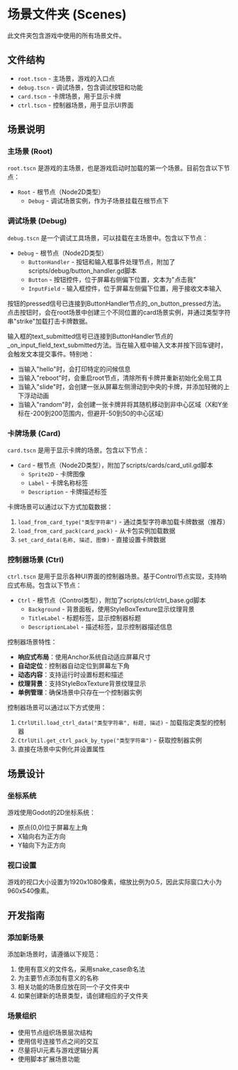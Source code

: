 # 场景文件夹 (Scenes)

此文件夹包含游戏中使用的所有场景文件。

## 文件结构

- `root.tscn` - 主场景，游戏的入口点
- `debug.tscn` - 调试场景，包含调试按钮和功能
- `card.tscn` - 卡牌场景，用于显示卡牌
- `ctrl.tscn` - 控制器场景，用于显示UI界面

## 场景说明

### 主场景 (Root)

`root.tscn` 是游戏的主场景，也是游戏启动时加载的第一个场景。目前包含以下节点：

- `Root` - 根节点（Node2D类型）
  - `Debug` - 调试场景实例，作为子场景挂载在根节点下

### 调试场景 (Debug)

`debug.tscn` 是一个调试工具场景，可以挂载在主场景中。包含以下节点：

- `Debug` - 根节点（Node2D类型）
  - `ButtonHandler` - 按钮和输入框事件处理节点，附加了scripts/debug/button_handler.gd脚本
  - `Button` - 按钮控件，位于屏幕右侧偏下位置，文本为"点击我"
  - `InputField` - 输入框控件，位于屏幕左侧偏下位置，用于接收文本输入

按钮的pressed信号已连接到ButtonHandler节点的_on_button_pressed方法。点击按钮时，会在root场景中创建三个不同位置的card场景实例，并通过类型字符串"strike"加载打击卡牌数据。

输入框的text_submitted信号已连接到ButtonHandler节点的_on_input_field_text_submitted方法。当在输入框中输入文本并按下回车键时，会触发文本提交事件。特别地：
- 当输入"hello"时，会打印特定的问候信息
- 当输入"reboot"时，会重启root节点，清除所有卡牌并重新初始化全局工具
- 当输入"slide"时，会创建一张从屏幕左侧滑动到中央的卡牌，并添加轻微的上下浮动动画
- 当输入"random"时，会创建一张卡牌并将其随机移动到非中心区域（X和Y坐标在-200到200范围内，但避开-50到50的中心区域）

### 卡牌场景 (Card)

`card.tscn` 是用于显示卡牌的场景。包含以下节点：

- `Card` - 根节点（Node2D类型），附加了scripts/cards/card_util.gd脚本
  - `Sprite2D` - 卡牌图像
  - `Label` - 卡牌名称标签
  - `Description` - 卡牌描述标签

卡牌场景可以通过以下方式加载数据：
1. `load_from_card_type("类型字符串")` - 通过类型字符串加载卡牌数据（推荐）
2. `load_from_card_pack(card_pack)` - 从卡包实例加载数据
3. `set_card_data(名称, 描述, 图像)` - 直接设置卡牌数据

### 控制器场景 (Ctrl)

`ctrl.tscn` 是用于显示各种UI界面的控制器场景。基于Control节点实现，支持响应式布局。包含以下节点：

- `Ctrl` - 根节点（Control类型），附加了scripts/ctrl/ctrl_base.gd脚本
  - `Background` - 背景面板，使用StyleBoxTexture显示纹理背景
  - `TitleLabel` - 标题标签，显示控制器标题
  - `DescriptionLabel` - 描述标签，显示控制器描述信息

控制器场景特性：
- **响应式布局**：使用Anchor系统自动适应屏幕尺寸
- **自动定位**：控制器自动定位到屏幕左下角
- **动态内容**：支持运行时设置标题和描述
- **纹理背景**：支持StyleBoxTexture背景纹理显示
- **单例管理**：确保场景中只存在一个控制器实例

控制器场景可以通过以下方式使用：
1. `CtrlUtil.load_ctrl_data("类型字符串", 标题, 描述)` - 加载指定类型的控制器
2. `CtrlUtil.get_ctrl_pack_by_type("类型字符串")` - 获取控制器实例
3. 直接在场景中实例化并设置属性

## 场景设计

### 坐标系统

游戏使用Godot的2D坐标系统：
- 原点(0,0)位于屏幕左上角
- X轴向右为正方向
- Y轴向下为正方向

### 视口设置

游戏的视口大小设置为1920x1080像素，缩放比例为0.5，因此实际窗口大小为960x540像素。

## 开发指南

### 添加新场景

添加新场景时，请遵循以下规范：

1. 使用有意义的文件名，采用snake_case命名法
2. 为主要节点添加有意义的名称
3. 相关功能的场景应放在同一个子文件夹中
4. 如果创建新的场景类型，请创建相应的子文件夹

### 场景组织

- 使用节点组织场景层次结构
- 使用信号连接节点之间的交互
- 尽量将UI元素与游戏逻辑分离
- 使用脚本扩展场景功能
